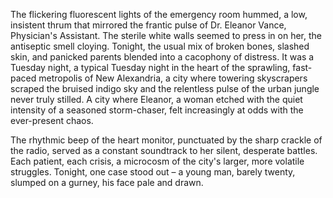 The flickering fluorescent lights of the emergency room hummed, a low, insistent thrum that mirrored the frantic pulse of Dr. Eleanor Vance, Physician's Assistant.  The sterile white walls seemed to press in on her, the antiseptic smell cloying.  Tonight, the usual mix of broken bones, slashed skin, and panicked parents blended into a cacophony of distress.  It was a Tuesday night, a typical Tuesday night in the heart of the sprawling, fast-paced metropolis of New Alexandria, a city where towering skyscrapers scraped the bruised indigo sky and the relentless pulse of the urban jungle never truly stilled.  A city where Eleanor, a woman etched with the quiet intensity of a seasoned storm-chaser, felt increasingly at odds with the ever-present chaos.  

The rhythmic beep of the heart monitor, punctuated by the sharp crackle of the radio, served as a constant soundtrack to her silent, desperate battles.  Each patient, each crisis, a microcosm of the city's larger, more volatile struggles. Tonight, one case stood out – a young man, barely twenty, slumped on a gurney, his face pale and drawn.
